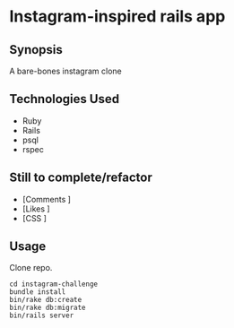 Instagram-inspired rails app
=======================

## Synopsis

A bare-bones instagram clone


## Technologies Used

- Ruby
- Rails
- psql
- rspec


## Still to complete/refactor

- [Comments ]
- [Likes ]
- [CSS ]

## Usage

Clone repo.
```
cd instagram-challenge
bundle install
bin/rake db:create
bin/rake db:migrate
bin/rails server
```
